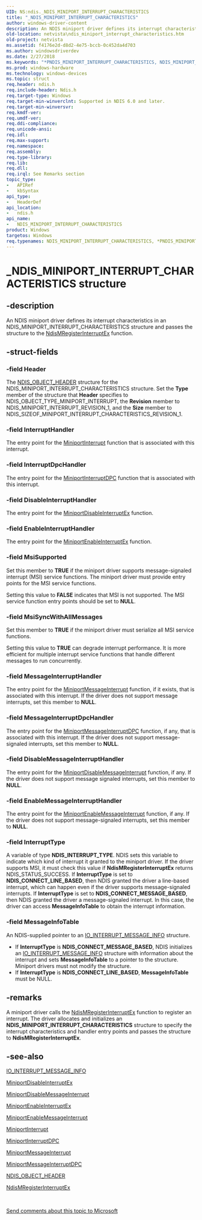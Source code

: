 ```yaml
---
UID: NS:ndis._NDIS_MINIPORT_INTERRUPT_CHARACTERISTICS
title: "_NDIS_MINIPORT_INTERRUPT_CHARACTERISTICS"
author: windows-driver-content
description: An NDIS miniport driver defines its interrupt characteristics in an NDIS_MINIPORT_INTERRUPT_CHARACTERISTICS structure and passes the structure to the NdisMRegisterInterruptEx function.
old-location: netvista\ndis_miniport_interrupt_characteristics.htm
old-project: netvista
ms.assetid: f4176e2d-d8d2-4e75-bccb-0c452da4d703
ms.author: windowsdriverdev
ms.date: 2/27/2018
ms.keywords: "*PNDIS_MINIPORT_INTERRUPT_CHARACTERISTICS, NDIS_MINIPORT_INTERRUPT_CHARACTERISTICS, NDIS_MINIPORT_INTERRUPT_CHARACTERISTICS structure [Network Drivers Starting with Windows Vista], PNDIS_MINIPORT_INTERRUPT_CHARACTERISTICS, PNDIS_MINIPORT_INTERRUPT_CHARACTERISTICS structure pointer [Network Drivers Starting with Windows Vista], _NDIS_MINIPORT_INTERRUPT_CHARACTERISTICS, ndis/NDIS_MINIPORT_INTERRUPT_CHARACTERISTICS, ndis/PNDIS_MINIPORT_INTERRUPT_CHARACTERISTICS, ndis_interrupts_structures_ref_87c0c090-a28d-4195-b73d-52e3a188a80b.xml, netvista.ndis_miniport_interrupt_characteristics"
ms.prod: windows-hardware
ms.technology: windows-devices
ms.topic: struct
req.header: ndis.h
req.include-header: Ndis.h
req.target-type: Windows
req.target-min-winverclnt: Supported in NDIS 6.0 and later.
req.target-min-winversvr: 
req.kmdf-ver: 
req.umdf-ver: 
req.ddi-compliance: 
req.unicode-ansi: 
req.idl: 
req.max-support: 
req.namespace: 
req.assembly: 
req.type-library: 
req.lib: 
req.dll: 
req.irql: See Remarks section
topic_type:
-	APIRef
-	kbSyntax
api_type:
-	HeaderDef
api_location:
-	ndis.h
api_name:
-	NDIS_MINIPORT_INTERRUPT_CHARACTERISTICS
product: Windows
targetos: Windows
req.typenames: NDIS_MINIPORT_INTERRUPT_CHARACTERISTICS, *PNDIS_MINIPORT_INTERRUPT_CHARACTERISTICS
---
```


# _NDIS_MINIPORT_INTERRUPT_CHARACTERISTICS structure


## -description


An NDIS miniport driver defines its interrupt characteristics in an
  NDIS_MINIPORT_INTERRUPT_CHARACTERISTICS structure and passes the structure to the 
  <a href="https://msdn.microsoft.com/db0b3d51-5bbb-45fb-8c45-dda8c2212b5f">
  NdisMRegisterInterruptEx</a> function.


## -struct-fields




### -field Header

The 
     <a href="https://msdn.microsoft.com/library/windows/hardware/ff566588">NDIS_OBJECT_HEADER</a> structure for the
     NDIS_MINIPORT_INTERRUPT_CHARACTERISTICS structure. Set the 
     <b>Type</b> member of the structure that 
     <b>Header</b> specifies to NDIS_OBJECT_TYPE_MINIPORT_INTERRUPT, the 
     <b>Revision</b> member to NDIS_MINIPORT_INTERRUPT_REVISION_1, and the 
     <b>Size</b> member to NDIS_SIZEOF_MINIPORT_INTERRUPT_CHARACTERISTICS_REVISION_1.


### -field InterruptHandler

The entry point for the 
     <a href="https://msdn.microsoft.com/810503b9-75cd-4b38-ab1f-de240968ded6">MiniportInterrupt</a> function that is
     associated with this interrupt.


### -field InterruptDpcHandler

The entry point for the 
     <a href="https://msdn.microsoft.com/345715fb-878c-44d8-bf78-f3add10dd02b">MiniportInterruptDPC</a> function
     that is associated with this interrupt.


### -field DisableInterruptHandler

The entry point for the 
     <a href="https://msdn.microsoft.com/6016ab15-56c6-4430-8883-d4cdcdf6116f">
     MiniportDisableInterruptEx</a> function.


### -field EnableInterruptHandler

The entry point for the 
     <a href="https://msdn.microsoft.com/61edeb80-a686-4b8c-ae19-4757616151ef">
     MiniportEnableInterruptEx</a> function.


### -field MsiSupported

Set this member to <b>TRUE</b> if the miniport driver supports message-signaled interrupt (MSI) service
     functions. The miniport driver must provide entry points for the MSI service functions.
     

Setting this value to <b>FALSE</b> indicates that MSI is not supported. The MSI service function entry
     points should be set to <b>NULL</b>.


### -field MsiSyncWithAllMessages

Set this member to <b>TRUE</b> if the miniport driver must serialize all MSI service functions. 
     

Setting this value to <b>TRUE</b> can degrade interrupt performance. It is more efficient for multiple
     interrupt service functions that handle different messages to run concurrently.


### -field MessageInterruptHandler

The entry point for the 
     <a href="https://msdn.microsoft.com/ec2e6f49-dc40-48e8-96dc-c9440a6662a3">
     MiniportMessageInterrupt</a> function, if it exists, that is associated with this interrupt. If the
     driver does not support message interrupts, set this member to <b>NULL</b>.


### -field MessageInterruptDpcHandler

The entry point for the 
     <a href="https://msdn.microsoft.com/c1eca20b-eda1-442c-8644-798fa864d5d7">
     MiniportMessageInterruptDPC</a> function, if any, that is associated with this interrupt. If the
     driver does not support message-signaled interrupts, set this member to <b>NULL</b>.


### -field DisableMessageInterruptHandler

The entry point for the 
     <a href="https://msdn.microsoft.com/68d2076d-c991-4219-b6c3-2399ff5c11a3">
     MiniportDisableMessageInterrupt</a> function, if any. If the driver does not support message signaled
     interrupts, set this member to <b>NULL</b>.


### -field EnableMessageInterruptHandler

The entry point for the 
     <a href="https://msdn.microsoft.com/b0e1bbef-8116-4455-aa5c-7f47386a3700">
     MiniportEnableMessageInterrupt</a> function, if any. If the driver does not support message-signaled
     interrupts, set this member to <b>NULL</b>.


### -field InterruptType

A variable of type <b>NDIS_INTERRUPT_TYPE</b>. NDIS sets this variable to indicate which kind of
     interrupt it granted to the miniport driver. If the driver supports MSI, it must check this value if 
     <b>NdisMRegisterInterruptEx</b> returns NDIS_STATUS_SUCCESS. If 
     <b>InterruptType</b> is set to <b>NDIS_CONNECT_LINE_BASED</b>, then NDIS granted the driver a line-based
     interrupt, which can happen even if the driver supports message-signaled interrupts. If 
     <b>InterruptType</b> is set to <b>NDIS_CONNECT_MESSAGE_BASED</b>, then NDIS granted the driver a
     message-signaled interrupt. In this case, the driver can access 
     <b>MessageInfoTable</b> to obtain the interrupt information.


### -field MessageInfoTable

An NDIS-supplied pointer to an 
     <a href="https://msdn.microsoft.com/d740d55e-6549-494d-9b2a-39d5c2e670d3">
     IO_INTERRUPT_MESSAGE_INFO</a> structure. 

<ul>
<li>
If 
     <b>InterruptType</b> is <b>NDIS_CONNECT_MESSAGE_BASED</b>, NDIS initializes an <a href="https://msdn.microsoft.com/library/windows/hardware/ff550576">IO_INTERRUPT_MESSAGE_INFO</a>
     structure with information about the interrupt and sets 
     <b>MessageInfoTable</b> to a pointer to the structure. Miniport drivers must not modify the
     structure.

</li>
<li>
If <b>InterruptType</b> is <b>NDIS_CONNECT_LINE_BASED</b>, <b>MessageInfoTable</b> must be NULL.

</li>
</ul>

## -remarks



A miniport driver calls the 
    <a href="https://msdn.microsoft.com/library/windows/hardware/ff563649">NdisMRegisterInterruptEx</a> function
    to register an interrupt. The driver allocates and initializes an <b>NDIS_MINIPORT_INTERRUPT_CHARACTERISTICS</b>
    structure to specify the interrupt characteristics and handler entry points and passes the structure to 
    <b>NdisMRegisterInterruptEx</b>.




## -see-also




<a href="https://msdn.microsoft.com/library/windows/hardware/ff550576">IO_INTERRUPT_MESSAGE_INFO</a>



<a href="https://msdn.microsoft.com/6016ab15-56c6-4430-8883-d4cdcdf6116f">MiniportDisableInterruptEx</a>



<a href="https://msdn.microsoft.com/68d2076d-c991-4219-b6c3-2399ff5c11a3">
   MiniportDisableMessageInterrupt</a>



<a href="https://msdn.microsoft.com/61edeb80-a686-4b8c-ae19-4757616151ef">MiniportEnableInterruptEx</a>



<a href="https://msdn.microsoft.com/b0e1bbef-8116-4455-aa5c-7f47386a3700">
   MiniportEnableMessageInterrupt</a>



<a href="https://msdn.microsoft.com/810503b9-75cd-4b38-ab1f-de240968ded6">MiniportInterrupt</a>



<a href="https://msdn.microsoft.com/345715fb-878c-44d8-bf78-f3add10dd02b">MiniportInterruptDPC</a>



<a href="https://msdn.microsoft.com/ec2e6f49-dc40-48e8-96dc-c9440a6662a3">MiniportMessageInterrupt</a>



<a href="https://msdn.microsoft.com/c1eca20b-eda1-442c-8644-798fa864d5d7">MiniportMessageInterruptDPC</a>



<a href="https://msdn.microsoft.com/library/windows/hardware/ff566588">NDIS_OBJECT_HEADER</a>



<a href="https://msdn.microsoft.com/library/windows/hardware/ff563649">NdisMRegisterInterruptEx</a>
 

 

<a href="mailto:wsddocfb@microsoft.com?subject=Documentation%20feedback [netvista\netvista]:%20NDIS_MINIPORT_INTERRUPT_CHARACTERISTICS structure%20 RELEASE:%20(2/27/2018)&amp;body=%0A%0APRIVACY STATEMENT%0A%0AWe use your feedback to improve the documentation. We don't use your email address for any other purpose, and we'll remove your email address from our system after the issue that you're reporting is fixed. While we're working to fix this issue, we might send you an email message to ask for more info. Later, we might also send you an email message to let you know that we've addressed your feedback.%0A%0AFor more info about Microsoft's privacy policy, see http://privacy.microsoft.com/en-us/default.aspx." title="Send comments about this topic to Microsoft">Send comments about this topic to Microsoft</a>


